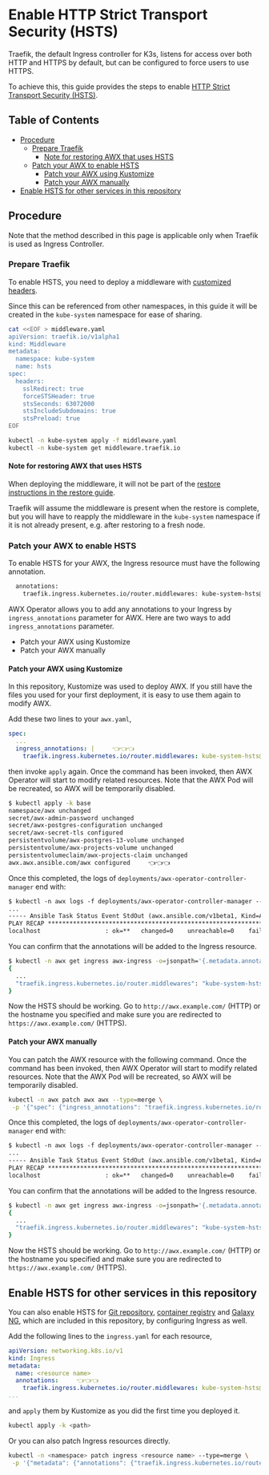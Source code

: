 <!-- omit in toc -->
# Enable HTTP Strict Transport Security (HSTS)

Traefik, the default Ingress controller for K3s, listens for access over both HTTP and HTTPS by default, but can be configured to force users to use HTTPS.

To achieve this, this guide provides the steps to enable [HTTP Strict Transport Security (HSTS)](https://developer.mozilla.org/en-US/docs/Web/HTTP/Headers/Strict-Transport-Security).

<!-- omit in toc -->
## Table of Contents

- [Procedure](#procedure)
  - [Prepare Traefik](#prepare-traefik)
    - [Note for restoring AWX that uses HSTS](#note-for-restoring-awx-that-uses-hsts)
  - [Patch your AWX to enable HSTS](#patch-your-awx-to-enable-hsts)
    - [Patch your AWX using Kustomize](#patch-your-awx-using-kustomize)
    - [Patch your AWX manually](#patch-your-awx-manually)
- [Enable HSTS for other services in this repository](#enable-hsts-for-other-services-in-this-repository)

## Procedure

Note that the method described in this page is applicable only when Traefik is used as Ingress Controller.

### Prepare Traefik

To enable HSTS, you need to deploy a middleware with [customized headers](https://doc.traefik.io/traefik/middlewares/http/headers/).

Since this can be referenced from other namespaces, in this guide it will be created in the `kube-system` namespace for ease of sharing.

```bash
cat <<EOF > middleware.yaml
apiVersion: traefik.io/v1alpha1
kind: Middleware
metadata:
  namespace: kube-system
  name: hsts
spec:
  headers:
    sslRedirect: true
    forceSTSHeader: true
    stsSeconds: 63072000
    stsIncludeSubdomains: true
    stsPreload: true
EOF

kubectl -n kube-system apply -f middleware.yaml
kubectl -n kube-system get middleware.traefik.io
```

#### Note for restoring AWX that uses HSTS

When deploying the middleware, it will not be part of the [restore instructions in the restore guide](../restore/README.md).

Traefik will assume the middleware is present when the restore is complete, but you will have to reapply the middleware in the `kube-system` namespace if it is not already present, e.g. after restoring to a fresh node.

### Patch your AWX to enable HSTS

To enable HSTS for your AWX, the Ingress resource must have the following annotation.

```bash
  annotations:
    traefik.ingress.kubernetes.io/router.middlewares: kube-system-hsts@kubernetescrd
```

AWX Operator allows you to add any annotations to your Ingress by `ingress_annotations` parameter for AWX. Here are two ways to add `ingress_annotations` parameter.

- Patch your AWX using Kustomize
- Patch your AWX manually

#### Patch your AWX using Kustomize

In this repository, Kustomize was used to deploy AWX. If you still have the files you used for your first deployment, it is easy to use them again to modify AWX.

Add these two lines to your `awx.yaml`,

```yaml
spec:
  ...
  ingress_annotations: |     👈👈👈
    traefik.ingress.kubernetes.io/router.middlewares: kube-system-hsts@kubernetescrd     👈👈👈
```

then invoke `apply` again. Once the command has been invoked, then AWX Operator will start to modify related resources. Note that the AWX Pod will be recreated, so AWX will be temporarily disabled.

```bash
$ kubectl apply -k base
namespace/awx unchanged
secret/awx-admin-password unchanged
secret/awx-postgres-configuration unchanged
secret/awx-secret-tls configured
persistentvolume/awx-postgres-13-volume unchanged
persistentvolume/awx-projects-volume unchanged
persistentvolumeclaim/awx-projects-claim unchanged
awx.awx.ansible.com/awx configured     👈👈👈
```

Once this completed, the logs of `deployments/awx-operator-controller-manager` end with:

```txt
$ kubectl -n awx logs -f deployments/awx-operator-controller-manager --tail=100
...
----- Ansible Task Status Event StdOut (awx.ansible.com/v1beta1, Kind=AWX, awx/awx) -----
PLAY RECAP *********************************************************************
localhost                  : ok=**   changed=0    unreachable=0    failed=0    skipped=**   rescued=0    ignored=0
```

You can confirm that the annotations will be added to the Ingress resource.

```bash
$ kubectl -n awx get ingress awx-ingress -o=jsonpath='{.metadata.annotations}' | jq
{
  ...
  "traefik.ingress.kubernetes.io/router.middlewares": "kube-system-hsts@kubernetescrd"
}
```

Now the HSTS should be working. Go to `http://awx.example.com/` (HTTP) or the hostname you specified and make sure you are redirected to `https://awx.example.com/` (HTTPS).

#### Patch your AWX manually

You can patch the AWX resource with the following command. Once the command has been invoked, then AWX Operator will start to modify related resources. Note that the AWX Pod will be recreated, so AWX will be temporarily disabled.

```bash
kubectl -n awx patch awx awx --type=merge \
 -p '{"spec": {"ingress_annotations": "traefik.ingress.kubernetes.io/router.middlewares: kube-system-hsts@kubernetescrd"}}'
```

Once this completed, the logs of `deployments/awx-operator-controller-manager` end with:

```txt
$ kubectl -n awx logs -f deployments/awx-operator-controller-manager --tail=100
...
----- Ansible Task Status Event StdOut (awx.ansible.com/v1beta1, Kind=AWX, awx/awx) -----
PLAY RECAP *********************************************************************
localhost                  : ok=**   changed=0    unreachable=0    failed=0    skipped=**   rescued=0    ignored=0
```

You can confirm that the annotations will be added to the Ingress resource.

```bash
$ kubectl -n awx get ingress awx-ingress -o=jsonpath='{.metadata.annotations}' | jq
{
  ...
  "traefik.ingress.kubernetes.io/router.middlewares": "kube-system-hsts@kubernetescrd"
}
```

Now the HSTS should be working. Go to `http://awx.example.com/` (HTTP) or the hostname you specified and make sure you are redirected to `https://awx.example.com/` (HTTPS).

## Enable HSTS for other services in this repository

You can also enable HSTS for [Git repository](../git/), [container registry](../registry) and [Galaxy NG](../galaxy), which are included in this repository, by configuring Ingress as well.

Add the following lines to the `ingress.yaml` for each resource,

```yaml
apiVersion: networking.k8s.io/v1
kind: Ingress
metadata:
  name: <resource name>
  annotations:     👈👈👈
    traefik.ingress.kubernetes.io/router.middlewares: kube-system-hsts@kubernetescrd     👈👈👈
...
```

and `apply` them by Kustomize as you did the first time you deployed it.

```bash
kubectl apply -k <path>
```

Or you can also patch Ingress resources directly.

```bash
kubectl -n <namespace> patch ingress <resource name> --type=merge \
 -p '{"metadata": {"annotations": {"traefik.ingress.kubernetes.io/router.middlewares": "kube-system-hsts@kubernetescrd"}}}'
```
